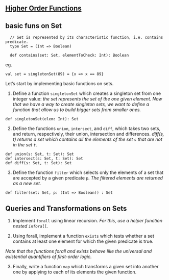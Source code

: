 [Higher Order Functions](https://www.coursera.org/learn/progfun1/home/week/2)
----


basic funs on Set
-----------------

```
  // Set is represented by its characteristic function, i.e. contains predicate.
  type Set = (Int => Boolean)
  
  def contains(set: Set, elementToCheck: Int): Boolean
```

eg. 

```
val set = singletonSet(89) = {x => x == 89}

```

Let’s start by implementing basic functions on sets.

1. Define a function `singletonSet` which creates a singleton set from one integer value: 
_the set represents the set of the one given element. Now that we have a way to create singleton sets, 
we want to define a function that allow us to build bigger sets from smaller ones._

```
def singletonSet(elem: Int): Set
```

2. Define the functions `union`, `intersect`, and `diff`, 
which takes two sets, and return, respectively, their union, intersection and differences. 
_diff(s, t) returns a set which contains all the elements of the set `s` 
that are not in the set `t`._

```
def union(s: Set, t: Set): Set
def intersect(s: Set, t: Set): Set
def diff(s: Set, t: Set): Set
```

3. Define the function `filter` which selects only the elements of a set that are 
accepted by a given predicate `p`. 
_The filtered elements are returned as a new set._

```
def filter(set: Set, p: (Int => Boolean)) : Set
```

Queries and Transformations on Sets
-----------------------------------

1. Implement `forall` using linear recursion. 
_For this, use a helper function nested `inforall`._

2. Using forall, implement a function `exists` which tests whether 
a set contains at least one element for which the given predicate is true. 

_Note that the functions forall and exists behave like the universal 
and existential quantifiers of first-order logic._

3. Finally, write a function `map` which transforms a given set 
into another one by applying to each of its elements the given function.

